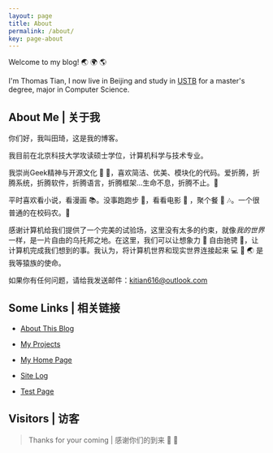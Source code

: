 ```yaml
---
layout: page
title: About
permalink: /about/
key: page-about
---
```

Welcome to my blog! :earth_asia: :earth_africa: :earth_americas:

I'm Thomas Tian, I now live in Beijing and study in [USTB](http://en.ustb.edu.cn/) for a master's degree, major in Computer Science.

<!--more-->

## About Me | 关于我

你们好，我叫田琦，这是我的博客。

我目前在北京科技大学攻读硕士学位，计算机科学与技术专业。

我崇尚Geek精神与开源文化 :robot: :robot:，喜欢简洁、优美、模块化的代码。爱折腾，折腾系统，折腾软件，折腾语言，折腾框架...生命不息，折腾不止。:muscle:

平时喜欢看小说，看漫画 :books:。没事跑跑步 :runner:，看看电影 :movie_camera: ，聚个餐 :rice: :notes:。一个很普通的在校码农。:see_no_evil:
 
感谢计算机给我们提供了一个完美的试验场，这里没有太多的约束，就像*我的世界*一样，是一片自由的乌托邦之地。在这里，我们可以让想象力 :thought_balloon: 自由驰骋 :rocket:，让计算机完成我们想到的事。我认为，将计算机世界和现实世界连接起来 :computer: :link: :earth_asia: 是我等猿族的使命。

如果你有任何问题，请给我发送邮件：[kitian616@outlook.com](mailto://kitian616@outlook.com)

## Some Links | 相关链接

- [About This Blog](/blog/2015/10/14/about-this-blog.html)

- [My Projects](http://www.thomastian.com/projects/)

- [My Home Page](http://www.thomastian.com/)

- [Site Log](/blog/site-log.html)

- [Test Page](/blog/test/)

## Visitors | 访客

> Thanks for your coming \| 感谢你们的到来 :sunflower: :sunflower:
> 
> <ul class="ds-recent-visitors" style="margin: 1em 0"></ul>
